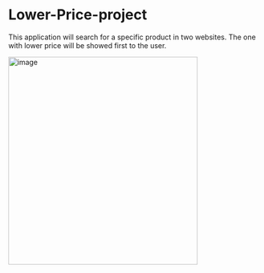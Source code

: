 # Lower-Price-project
This application will search for a specific product in two websites. The one with lower price will be showed first to the user.

<img width="377" height="414" alt="image" src="https://github.com/user-attachments/assets/2c3cd8a2-8ed7-453d-af84-7a5d808f143c" />

